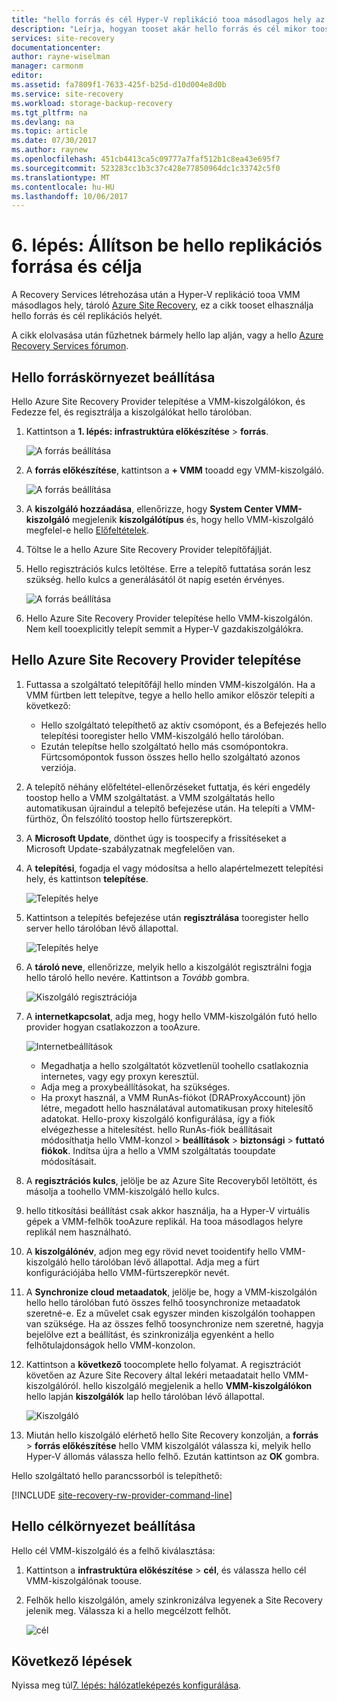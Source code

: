 ```yaml
---
title: "hello forrás és cél Hyper-V replikáció tooa másodlagos hely az Azure Site Recovery aaaSet |} Microsoft Docs"
description: "Leírja, hogyan tooset akár hello forrás és cél mikor toosecondary VMM hely Hyper-V virtuális gépek replikálása az Azure Site Recovery szolgáltatással."
services: site-recovery
documentationcenter: 
author: rayne-wiselman
manager: carmonm
editor: 
ms.assetid: fa7809f1-7633-425f-b25d-d10d004e8d0b
ms.service: site-recovery
ms.workload: storage-backup-recovery
ms.tgt_pltfrm: na
ms.devlang: na
ms.topic: article
ms.date: 07/30/2017
ms.author: raynew
ms.openlocfilehash: 451cb4413ca5c09777a7faf512b1c8ea43e695f7
ms.sourcegitcommit: 523283cc1b3c37c428e77850964dc1c33742c5f0
ms.translationtype: MT
ms.contentlocale: hu-HU
ms.lasthandoff: 10/06/2017
---
```

# <a name="step-6-set-up-hello-replication-source-and-target"></a>6. lépés: Állítson be hello replikációs forrása és célja


A Recovery Services létrehozása után a Hyper-V replikáció tooa VMM másodlagos hely, tároló [Azure Site Recovery](site-recovery-overview.md), ez a cikk tooset elhasználja hello forrás és cél replikációs helyét. 

A cikk elolvasása után fűzhetnek bármely hello lap alján, vagy a hello [Azure Recovery Services fórumon](https://social.msdn.microsoft.com/forums/azure/home?forum=hypervrecovmgr).




## <a name="set-up-hello-source-environment"></a>Hello forráskörnyezet beállítása

Hello Azure Site Recovery Provider telepítése a VMM-kiszolgálókon, és Fedezze fel, és regisztrálja a kiszolgálókat hello tárolóban.

1. Kattintson a **1. lépés: infrastruktúra előkészítése** > **forrás**.

    ![A forrás beállítása](./media/vmm-to-vmm-walkthrough-source-target/goals-source.png)
2. A **forrás előkészítése**, kattintson a **+ VMM** tooadd egy VMM-kiszolgáló.

    ![A forrás beállítása](./media/vmm-to-vmm-walkthrough-source-target/set-source1.png)
3. A **kiszolgáló hozzáadása**, ellenőrizze, hogy **System Center VMM-kiszolgáló** megjelenik **kiszolgálótípus** és, hogy hello VMM-kiszolgáló megfelel-e hello [Előfeltételek](#prerequisites).
4. Töltse le a hello Azure Site Recovery Provider telepítőfájlját.
5. Hello regisztrációs kulcs letöltése. Erre a telepítő futtatása során lesz szükség. hello kulcs a generálásától öt napig esetén érvényes.

    ![A forrás beállítása](./media/vmm-to-vmm-walkthrough-source-target/set-source3.png)
6. Hello Azure Site Recovery Provider telepítése hello VMM-kiszolgálón. Nem kell tooexplicitly telepít semmit a Hyper-V gazdakiszolgálókra.


## <a name="install-hello-azure-site-recovery-provider"></a>Hello Azure Site Recovery Provider telepítése

1. Futtassa a szolgáltató telepítőfájl hello minden VMM-kiszolgálón. Ha a VMM fürtben lett telepítve, tegye a hello hello amikor először telepíti a következő:
    -  Hello szolgáltató telepíthető az aktív csomópont, és a Befejezés hello telepítési tooregister hello VMM-kiszolgáló hello tárolóban.
    - Ezután telepítse hello szolgáltató hello más csomópontokra. Fürtcsomópontok fusson összes hello hello szolgáltató azonos verziója.
2. A telepítő néhány előfeltétel-ellenőrzéseket futtatja, és kéri engedély toostop hello a VMM szolgáltatást. a VMM szolgáltatás hello automatikusan újraindul a telepítő befejezése után. Ha telepíti a VMM-fürthöz, Ön felszólító toostop hello fürtszerepkört.
3. A **Microsoft Update**, dönthet úgy is toospecify a frissítéseket a Microsoft Update-szabályzatnak megfelelően van.
4. A **telepítési**, fogadja el vagy módosítsa a hello alapértelmezett telepítési hely, és kattintson **telepítése**.

    ![Telepítés helye](./media/vmm-to-vmm-walkthrough-source-target/provider-location.png)
5. Kattintson a telepítés befejezése után **regisztrálása** tooregister hello server hello tárolóban lévő állapottal.

    ![Telepítés helye](./media/vmm-to-vmm-walkthrough-source-target/provider-register.png)
6. A **tároló neve**, ellenőrizze, melyik hello a kiszolgálót regisztrálni fogja hello tároló hello nevére. Kattintson a *Tovább* gombra.

    ![Kiszolgáló regisztrációja](./media/vmm-to-vmm-walkthrough-source-target/vaultcred.png)
7. A **internetkapcsolat**, adja meg, hogy hello VMM-kiszolgálón futó hello provider hogyan csatlakozzon a tooAzure.

    ![Internetbeállítások](./media/vmm-to-vmm-walkthrough-source-target/proxydetails.png)

   - Megadhatja a hello szolgáltatót közvetlenül toohello csatlakoznia internetes, vagy egy proxyn keresztül.
   - Adja meg a proxybeállításokat, ha szükséges.
   - Ha proxyt használ, a VMM RunAs-fiókot (DRAProxyAccount) jön létre, megadott hello használatával automatikusan proxy hitelesítő adatokat. Hello-proxy kiszolgáló konfigurálása, így a fiók elvégezhesse a hitelesítést. hello RunAs-fiók beállításait módosíthatja hello VMM-konzol > **beállítások** > **biztonsági** > **futtató fiókok**. Indítsa újra a hello a VMM szolgáltatás tooupdate módosításait.
8. A **regisztrációs kulcs**, jelölje be az Azure Site Recoveryből letöltött, és másolja a toohello VMM-kiszolgáló hello kulcs.
9. hello titkosítási beállítást csak akkor használja, ha a Hyper-V virtuális gépek a VMM-felhők tooAzure replikál. Ha tooa másodlagos helyre replikál nem használható.
10. A **kiszolgálónév**, adjon meg egy rövid nevet tooidentify hello VMM-kiszolgáló hello tárolóban lévő állapottal. Adja meg a fürt konfigurációjába hello VMM-fürtszerepkör nevét.
11. A **Synchronize cloud metaadatok**, jelölje be, hogy a VMM-kiszolgálón hello hello tárolóban futó összes felhő toosynchronize metaadatok szeretné-e. Ez a művelet csak egyszer minden kiszolgálón toohappen van szüksége. Ha az összes felhő toosynchronize nem szeretné, hagyja bejelölve ezt a beállítást, és szinkronizálja egyenként a hello felhőtulajdonságok hello VMM-konzolon.
12. Kattintson a **következő** toocomplete hello folyamat. A regisztrációt követően az Azure Site Recovery által lekéri metaadatait hello VMM-kiszolgálóról. hello kiszolgáló megjelenik a hello **VMM-kiszolgálókon** hello lapján **kiszolgálók** lap hello tárolóban lévő állapottal.

    ![Kiszolgáló](./media/vmm-to-vmm-walkthrough-source-target/provider13.png)
13. Miután hello kiszolgáló elérhető hello Site Recovery konzolján, a **forrás** > **forrás előkészítése** hello VMM kiszolgálót válassza ki, melyik hello Hyper-V állomás válassza hello felhő. Ezután kattintson az **OK** gombra.

Hello szolgáltató hello parancssorból is telepíthető:

[!INCLUDE [site-recovery-rw-provider-command-line](../../includes/site-recovery-rw-provider-command-line.md)]


## <a name="set-up-hello-target-environment"></a>Hello célkörnyezet beállítása

Hello cél VMM-kiszolgáló és a felhő kiválasztása:

1. Kattintson a **infrastruktúra előkészítése** > **cél**, és válassza hello cél VMM-kiszolgálónak toouse.
2. Felhők hello kiszolgálón, amely szinkronizálva legyenek a Site Recovery jelenik meg. Válassza ki a hello megcélzott felhőt.

   ![cél](./media/vmm-to-vmm-walkthrough-source-target/target-vmm.png)



## <a name="next-steps"></a>Következő lépések

Nyissa meg túl[7. lépés: hálózatleképezés konfigurálása](vmm-to-vmm-walkthrough-network-mapping.md).
